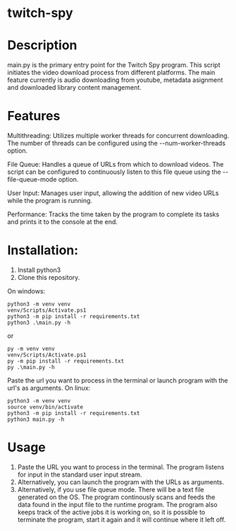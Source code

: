 # twitch-spy

# Description
main.py is the primary entry point for the Twitch Spy program. This script initiates the video download process from different platforms. The main feature currently is audio downloading from youtube, metadata asignment and downloaded library content management.

# Features
Multithreading: Utilizes multiple worker threads for concurrent downloading. The number of threads can be configured using the --num-worker-threads option.

File Queue: Handles a queue of URLs from which to download videos. The script can be configured to continuously listen to this file queue using the --file-queue-mode option.

User Input: Manages user input, allowing the addition of new video URLs while the program is running.

Performance: Tracks the time taken by the program to complete its tasks and prints it to the console at the end.




# Installation:
1. Install python3
2. Clone this repository.

On windows:
```
python3 -m venv venv
venv/Scripts/Activate.ps1
python3 -m pip install -r requirements.txt
python3 .\main.py -h
```
or 
```
py -m venv venv
venv/Scripts/Activate.ps1
py -m pip install -r requirements.txt
py .\main.py -h
```
Paste the url you want to process in the terminal or launch program with the url's as arguments.
On linux:
```
python3 -m venv venv
source venv/bin/activate
python3 -m pip install -r requirements.txt
python3 main.py -h
```
# Usage
1. Paste the URL you want to process in the terminal. The program listens for input in the standard user input stream.
2. Alternatively, you can launch the program with the URLs as arguments.
3. Alternatively, if you use file queue mode. There will be a text file generated on the OS. The program continously scans and feeds the data found in the input file to the runtime program. The program also keeps track of the active jobs it is working on, so it is possible to terminate the program, start it again and it will continue where it left off.
